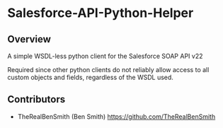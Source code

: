 Salesforce-API-Python-Helper
======

Overview
-------------

A simple WSDL-less python client for the Salesforce SOAP API v22

Required since other python clients do not reliably allow access
to all custom objects and fields, regardless of the WSDL used.

Contributors
------------

* TheRealBenSmith (Ben Smith) https://github.com/TheRealBenSmith
